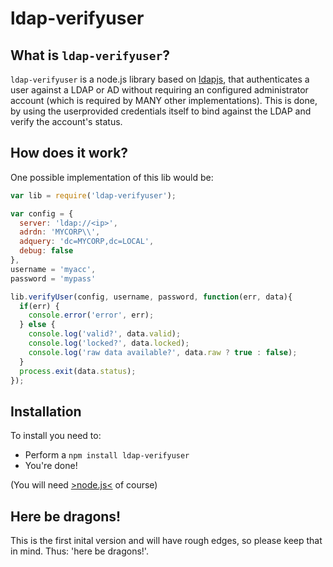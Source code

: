 # ldap-verifyuser

## What is `ldap-verifyuser`?

`ldap-verifyuser` is a node.js library based on [ldapjs](http://ldapjs.org/), that authenticates a user against a LDAP or AD without requiring an configured administrator account (which is required by MANY other implementations). This is done, by using the userprovided credentials itself to bind against the LDAP and verify the account's status.

## How does it work?

One possible implementation of this lib would be:
```javascript
var lib = require('ldap-verifyuser');

var config = {
  server: 'ldap://<ip>',
  adrdn: 'MYCORP\\',
  adquery: 'dc=MYCORP,dc=LOCAL',
  debug: false
},
username = 'myacc',
password = 'mypass'

lib.verifyUser(config, username, password, function(err, data){
  if(err) {
    console.error('error', err);
  } else {
    console.log('valid?', data.valid);
    console.log('locked?', data.locked);
    console.log('raw data available?', data.raw ? true : false);
  }
  process.exit(data.status);
});
```

## Installation

To install you need to:

 - Perform a `npm install ldap-verifyuser`
 - You're done!

(You will need [>node.js<](https://nodejs.org/) of course)


## Here be dragons!

This is the first inital version and will have rough edges, so please keep that in mind.
Thus: 'here be dragons!'.
